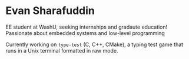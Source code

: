 # Evan Sharafuddin

EE student at WashU, seeking internships and gradaute education! Passionate about embedded systems and low-level programming

Currently working on `type-test` (C, C++, CMake), a typing test game that runs in a Unix terminal formatted in raw mode. 

<!--
**evan-sharafuddin/evan-sharafuddin** is a ✨ _special_ ✨ repository because its `README.md` (this file) appears on your GitHub profile.

Here are some ideas to get you started:

- 🔭 I’m currently working on ...
- 🌱 I’m currently learning ...
- 👯 I’m looking to collaborate on ...
- 🤔 I’m looking for help with ...
- 💬 Ask me about ...
- 📫 How to reach me: ...
- 😄 Pronouns: ...
- ⚡ Fun fact: ...
-->
